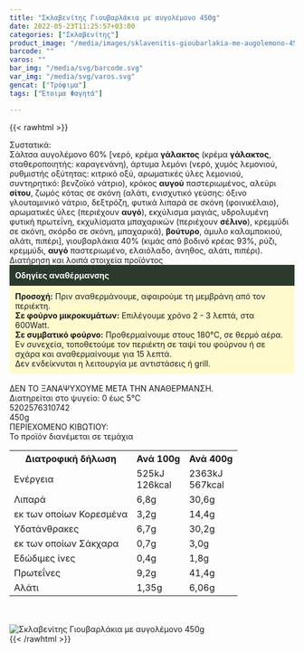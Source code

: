 ```yaml
---
title: "Σκλαβενίτης Γιουβαρλάκια με αυγολέμονο 450g"
date: 2022-05-23T11:25:57+03:00
categories: ["Σκλαβενίτης"]
product_image: "/media/images/sklavenitis-gioubarlakia-me-augolemono-450g.jpg"
barcode: ""
varos: ""
bar_img: "/media/svg/barcode.svg"
var_img: "/media/svg/varos.svg"
gencat: ["Τρόφιμα"]
tags: ["Έτοιμα Φαγητά"]

---
```

{{< rawhtml >}}

<div class="sload510"><div class="product"><div id="sistatika">Συστατικά:</div><div class="alltext">Σάλτσα αυγολέμονο 60% [νερό, κρέμα <b>γάλακτος</b> (κρέμα <b>γάλακτος</b>, σταθεροποιητής: καραγενάνη), άρτυμα λεμόνι (νερό, χυμός λεμονιού, ρυθμιστής οξύτητας: κιτρικό οξύ, αρωματικές ύλες λεμονιού, συντηρητικό: βενζοϊκό νάτριο), κρόκος <b>αυγού</b> παστεριωμένος, αλεύρι <b>σίτου</b>, ζωμός κότας σε σκόνη (αλάτι, ενισχυτικό γεύσης: όξινο γλουταμινικό νάτριο, δεξτρόζη, φυτικά λιπαρά σε σκόνη (φοινικέλαιο), αρωματικές ύλες (περιέχουν <b>αυγό</b>), εκχύλισμα μαγιάς, υδρολυμένη φυτική πρωτεΐνη, εκχυλίσματα μπαχαρικών (περιέχουν <b>σέλινο</b>), κρεμμύδι σε σκόνη, σκόρδο σε σκόνη, μπαχαρικά), <b>βούτυρο</b>, άμυλο καλαμποκιού, αλάτι, πιπέρι], γιουβαρλάκια 40% (κιμάς από βοδινό κρέας 93%, ρύζι, κρεμμύδι, <b>αυγό</b> παστεριωμένο, ελαιόλαδο, άνηθος, αλάτι, πιπέρι).</div><div id="loipa">Διατήρηση και λοιπά στοιχεία προϊόντος</div><div class="alltext"><div style="background:#2b3a2d;padding:10px;color:#fff"><b>Οδηγίες αναθέρμανσης</b></div><div style="background:#ffface;padding:10px;"><b>Προσοχή:</b> Πριν αναθερμάνουμε, αφαιρούμε τη μεμβράνη από τον περιέκτη.<br><b>Σε φούρνο μικροκυμάτων:</b> Επιλέγουμε χρόνο 2 - 3 λεπτά, στα 600Watt.<br><b>Σε συμβατικό φούρνο:</b> Προθερμαίνουμε στους 180°C, σε θερμό αέρα. Εν συνεχεία, τοποθετούμε τον περιέκτη σε ταψί του φούρνου ή σε σχάρα και αναθερμαίνουμε για 15 λεπτά.<br>Δεν ενδείκνυται η λειτουργία με αντιστάσεις ή grill.</div><br>ΔΕΝ ΤΟ ΞΑΝΑΨΥΧΟΥΜΕ ΜΕΤΑ ΤΗΝ ΑΝΑΘΕΡΜΑΝΣΗ.<br>Διατηρείται στο ψυγείο: 0 έως 5°C<br></div><div id="barcode"><div id="barimage1"></div><span id="bartext">5202576310742</span></div><div id="varos"><div id="varosimage1"></div><span id="varostext">450g</span></div><div id="kivotio">ΠΕΡΙΕΧΟΜΕΝΟ ΚΙΒΩΤΙΟΥ:<br>Το προϊόν διανέμεται σε τεμάχια</div><div class="tabout"><table id="diatable"><tbody><tr><th>Διατροφική δήλωση</th><th>Ανά 100g</th><th>Ανά 400g</th></tr><tr><td class="texr2">Ενέργεια</td><td class="texr">525kJ<br>126kcal</td><td class="texr">2363kJ<br>567kcal</td></tr><tr><td class="texr2">Λιπαρά</td><td class="texr">6,8g</td><td class="texr">30,6g</td></tr><tr><td class="gray">εκ των οποίων Κορεσµένα</td><td class="gray2">3,2g</td><td class="gray2">14,4g</td></tr><tr><td class="texr2">Yδατάνθρακες</td><td class="texr">6,7g</td><td class="texr">30,2g</td></tr><tr><td class="gray">εκ των οποίων Σάκχαρα</td><td class="gray2">0,7g</td><td class="gray2">3,0g</td></tr><tr><td class="texr2">Eδώδιμες ίνες</td><td class="texr">0,4g</td><td class="texr">1,8g</td></tr><tr><td class="texr2">Πρωτεΐνες</td><td class="texr">9,2g</td><td class="texr">41,4g</td></tr><tr><td class="texr2">Αλάτι</td><td class="texr">1,35g</td><td class="texr">6,06g</td></tr></tbody></table></div><br><br><div class="pimg"><img alt="Σκλαβενίτης Γιουβαρλάκια με αυγολέμονο 450g" title="Σκλαβενίτης Γιουβαρλάκια με αυγολέμονο 450g" src="/media/images/sklavenitis-gioubarlakia-me-augolemono-450g.jpg"></div></div></div>
{{< /rawhtml >}}


